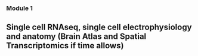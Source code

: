 ### Module 1
## Single cell RNAseq, single cell electrophysiology and anatomy (Brain Atlas and Spatial Transcriptomics if time allows)
